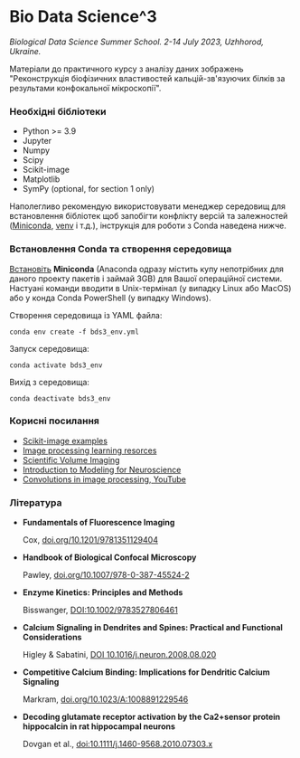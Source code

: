 Bio Data Science^3 
==================
_Biological Data Science Summer School. 2-14 July 2023, Uzhhorod, Ukraine._

Матеріали до практичного курсу з аналізу даних зображень "Реконструкція біофізичних властивостей кальцій-зв'язуючих білків за результами конфокальної мікроскопії".

### Необхідні бібліотеки
- Python >= 3.9
- Jupyter
- Numpy
- Scipy
- Scikit-image
- Matplotlib
- SymPy (optional, for section 1 only)

Наполегливо рекомендую використовувати менеджер середовищ для встановлення бібліотек щоб запобігти конфлікту версій та залежностей ([Miniconda](https://docs.conda.io/en/latest/miniconda.html), [venv](https://docs.python.org/3/library/venv.html) і т.д.), інструкція для роботи з Conda наведена нижче.


### Встановлення Conda та створення середовища
[Встановіть](https://conda.io/projects/conda/en/latest/user-guide/install/index.html) __Miniconda__ (Anaconda одразу містить купу непотрібних для даного проекту пакетів і займай 3GB) для Вашої операційної системи. Настуані команди вводити в Unix-термінал (у випадку Linux або MacOS) або у конда Conda PowerShell (у випадку Windows).

Створення середовища із YAML файла:
```
conda env create -f bds3_env.yml
```

Запуск середовища:
```
conda activate bds3_env
```

Вихід з середовища:
```
conda deactivate bds3_env
```


### Корисні посилання
- [Scikit-image examples](https://scikit-image.org/docs/stable/auto_examples/index.html)
- [Image processing learning resorces](https://homepages.inf.ed.ac.uk/rbf/HIPR2/hipr_top.htm)
- [Scientific Volume Imaging](https://svi.nl/Huygens-Imaging-Academy)
- [Introduction to Modeling for Neuroscience](https://dabane-ghassan.github.io/ModNeuro/)
- [Convolutions in image processing, YouTube](https://www.youtube.com/watch?v=8rrHTtUzyZA)


### Література
- __Fundamentals of Fluorescence Imaging__

  Cox, [doi.org/10.1201/9781351129404 ](https://www.taylorfrancis.com/books/edit/10.1201/9781351129404/fundamentals-fluorescence-imaging-guy-cox)
- __Handbook of Biological Confocal Microscopy__

  Pawley, [doi.org/10.1007/978-0-387-45524-2](https://link.springer.com/book/10.1007/978-0-387-45524-2)
- __Enzyme Kinetics: Principles and Methods__

  Bisswanger, [DOI:10.1002/9783527806461](https://onlinelibrary.wiley.com/doi/book/10.1002/9783527806461)
- __Calcium Signaling in Dendrites and Spines: Practical and Functional Considerations__

  Higley & Sabatini, [DOI 10.1016/j.neuron.2008.08.020](https://pubmed.ncbi.nlm.nih.gov/18817730/)
- __Competitive Calcium Binding: Implications for Dendritic Calcium Signaling__

  Markram, [doi.org/10.1023/A:1008891229546](https://link.springer.com/article/10.1023/A:1008891229546)
- __Decoding glutamate receptor activation by the Ca2+sensor protein hippocalcin in rat hippocampal neurons__

  Dovgan et al., [doi:10.1111/j.1460-9568.2010.07303.x](https://onlinelibrary.wiley.com/doi/full/10.1111/j.1460-9568.2010.07303.x)